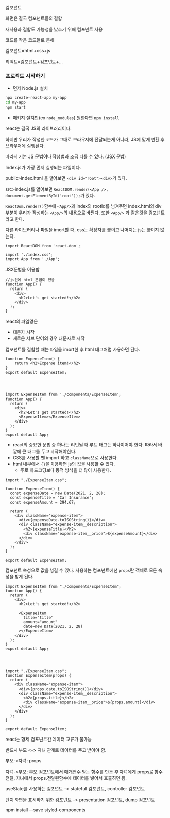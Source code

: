 컴포넌트

화면은 결국 컴포넌트들의 결합

재사용과 결합도 가능성을 낮추기 위해 컴포넌트 사용

코드를 작은 코드들로 분해



컴포넌트=html+css+js

리액트=컴포넌트+컴포넌트+...





### 프로젝트 시작하기

- 먼저 Node.js 설치

```bash
npx create-react-app my-app
cd my-app
npm start
```

- 패키지 설치만(ex `node_modules`) 원한다면 `npm install`





react는 결국 JS의 라이브러리이다.

하지만 우리가 작성한 코드가 그대로 브라우저에 전달되는게 아니라, JS에 맞게 변환 후 브라우저에 실행된다.

따라서 기본 JS 문법이나 작성법과 조금 다를 수 있다. (JSX 문법)





Index.js가 가장 먼저 실행되는 파일이다.





public>index.html 을 열어보면 `<div id="root"><div>`가 있다.

src>index.js를 열어보면 `ReactDOM.render(<App />, document.getElementById('root'));`가 있다.

`ReactDom.render()`함수에 `<App/>`과 index의 rootId를 넘겨주면  index.html의 div 부분이 우리가 작성하는 `<App/>`의 내용으로 바뀐다. 또한  `<App/>` 과 같은것을 컴포넌트라고 한다.







다른 라이브러리나 파일을 imort할 때, css는 확장자를 붙이고 나머지는 js는 붙이지 않는다.

```react
import ReactDOM from 'react-dom';

import './index.css';
import App from './App';
```







JSX문법을 이용함

```react
//js안에 html 문법이 있음
function App() {
  return (
    <div>
      <h2>Let's get started!</h2>
    </div>
  );
}
```





react의 파일명은

- 대문자 시작
- 새로운 서브 단어의 경우 대문자로 시작







컴포넌트를 결합할 때는 파일을 imort한 후 html 태그처럼 사용하면 된다.

```react
function ExpenseItem() {
    return <h2>Expense item!</h2>
}
export default ExpenseItem;




import ExpenseItem from './components/ExpenseItem';
function App() {
  return (
    <div>
      <h2>Let's get started!</h2>
      <ExpenseItem></ExpenseItem>
    </div>
  );
}
export default App;
```









- react의 중요한 문법 중 하나는 리턴될 때 루트 태그는 하나이어야 한다. 따라서 바깥에 큰 태그를 두고 시작해야한다.
- CSS를 사용할 땐 import 하고 `className`으로 사용한다.
- html 내부에서 `{}`을 이용하면 js의 값을 사용할 수 있다.
  - 주로 하드코딩보다 동적 방식을 더 많이 사용한다.

```react
import "./ExpenseItem.css";

function ExpenseItem() {
  const expenseDate = new Date(2021, 2, 28);
  const expenseTitle = "Car Insurance";
  const expenseAmount = 294.67;

  return (
    <div className="expense-item">
      <div>{expenseDate.toISOString()}</div>
      <div className="expense-item__description">
        <h2>{expenseTitle}</h2>
        <div className="expense-item__price">${expenseAmount}</div>
      </div>
    </div>
  );
}

export default ExpenseItem;
```









컴포넌트 속성으로 값을 넘길 수 있다. 사용하는 컴포넌트에선 `props`란 객체로 모든 속성을 받게 된다.

```react
import ExpenseItem from "./components/ExpenseItem";
function App() {
  return (
    <div>
      <h2>Let's get started!</h2>

      <ExpenseItem
        title="title"
        amount="amount"
        date=new Date(2021, 2, 28)
      ></ExpenseItem>
    </div>
  );
}
export default App;




import "./ExpenseItem.css";
function ExpenseItem(props) {
  return (
    <div className="expense-item">
      <div>{props.date.toISOString()}</div>
      <div className="expense-item__description">
        <h2>{props.title}</h2>
        <div className="expense-item__price">${props.amount}</div>
      </div>
    </div>
  );
}

export default ExpenseItem;

```









react는 형제 컴포넌트간 데이터 교류가 불가능

반드시 부모 <-> 자녀 관계로 데이터를 주고 받아야 함.

부모->자녀: props

자녀->부모: 부모 컴포넌트에서 매개변수 받는 함수를 만든 후 자녀에게 props로 함수 전달, 자녀에서 props.전달된함수에 데이터를 넣어서 호출하면 됨.





useState를 사용하는 컴포넌트 -> statefull 컴포넌트, controller 컴포넌트

단지 화면을 표시하기 위한 컴포넌트 -> presentation 컴포넌트, dump 컴포넌트





npm install --save styled-components

